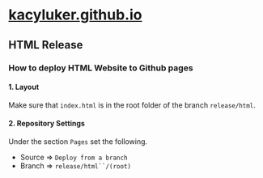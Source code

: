 # [kacyluker.github.io](https://kacy-luker.github.io/kacyluker.github.io/)
## HTML Release

### How to deploy HTML Website to Github pages
#### 1. Layout
Make sure that `index.html` is in the root folder of the branch `release/html`.
#### 2. Repository Settings
Under the section `Pages` set the following.
- Source => `Deploy from a branch`
- Branch => `release/html``/(root)`
